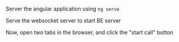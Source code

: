 Server the angular application using `ng serve` 

Serve the websocket server to start BE server

Now, open two tabs in the browser, and click the "start call" button
